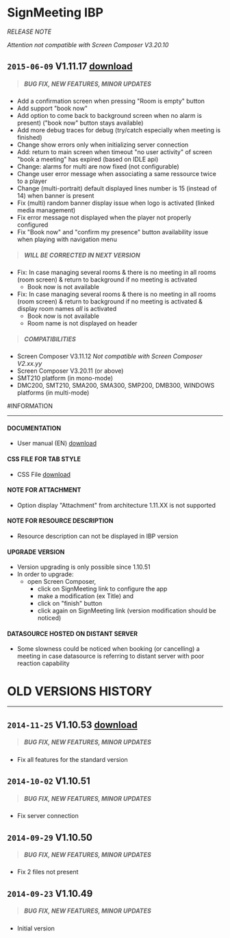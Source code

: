 # SignMeeting IBP
*RELEASE NOTE*

*Attention not compatible with Screen Composer V3.20.10*

## `2015-06-09` V1.11.17 [download](https://github.com/Qeedji/archives/blob/master/downloads/app-signmeeting-ibp/signmeeting_ibp-screen_composer-setup-1.11.17.appi)
>##### **BUG FIX, NEW FEATURES, MINOR UPDATES**
- Add a confirmation screen when pressing "Room is empty" button
- Add support "book now"
- Add option to come back to background screen when no alarm is present) ("book now" button stays available)
- Add more debug traces for debug (try/catch especially when meeting is finished)
- Change show errors only when initializing server connection
- Add: return to main  screen when timeout "no user activity" of screen "book a meeting" has expired (based on IDLE api)
- Change: alarms for multi are now fixed (not configurable)
- Change user error message when associating a same ressource twice to a player
- Change (multi-portrait) default displayed lines number is 15 (instead of 14) when banner is present
- Fix (multi) random banner display issue when logo is activated (linked media management)
- Fix error message not displayed when the player not properly configured
- Fix "Book now" and "confirm my presence" button availability issue when playing with navigation menu
>##### **WILL BE CORRECTED IN NEXT VERSION**
- Fix: In case managing several rooms & there is no meeting in all rooms (room screen) & return to background if no meeting is activated
	- Book now is not available
- Fix: In case managing several rooms & there is no meeting in all rooms (room screen) & return to background if no meeting is activated & display room names *all* is activated
	- Book now is not available
	- Room name is not displayed on header
>##### **COMPATIBILITIES**
- Screen Composer V3.11.12 *Not compatible with Screen Composer V2.xx.yy*
- Screen Composer V3.20.11 (or above)
- SMT210 platform (in mono-mode)
- DMC200, SMT210, SMA200, SMA300, SMP200, DMB300, WINDOWS platforms (in multi-mode)

#INFORMATION
***********************************************************************

#### **DOCUMENTATION**
- User manual (EN) [download](https://github.com/Qeedji/archives/blob/master/downloads/app-signmeeting-ibp/signmeeting-ibp-calendar-user-manual-001A_en.pdf)
#### **CSS FILE FOR TAB STYLE**
- CSS File [download](https://github.com/Qeedji/archives/blob/master/downloads/application-notes-signmeeting/theme_sm_generic_V1.10.10.css)
#### **NOTE FOR ATTACHMENT**
- Option display "Attachment" from architecture 1.11.XX is not supported
#### **NOTE FOR RESOURCE DESCRIPTION**
- Resource description can not be displayed in IBP version
#### **UPGRADE VERSION**
- Version upgrading is only possible since 1.10.51
- In order to upgrade:
	- open Screen Composer,
		- click on SignMeeting link to configure the app
		- make a modification (ex Title) and
		- click on "finish" button
		- click again on SignMeeting link (version modification should be noticed)
#### **DATASOURCE HOSTED ON DISTANT SERVER**
- Some slowness could be noticed when booking (or cancelling) a meeting in case datasource is referring to distant server with poor reaction capability
# OLD VERSIONS HISTORY
*********************************************************************************************************

## `2014-11-25` V1.10.53 [download](https://github.com/Qeedji/archives/blob/master/downloads/app-signmeeting-ibp/signmeeting_ibp-screen_composer-setup-1.10.53.appi)
>##### **BUG FIX, NEW FEATURES, MINOR UPDATES**
- Fix all features for the standard version

## `2014-10-02` V1.10.51
>##### **BUG FIX, NEW FEATURES, MINOR UPDATES**
- Fix server connection

## `2014-09-29` V1.10.50
>##### **BUG FIX, NEW FEATURES, MINOR UPDATES**
- Fix 2 files not present

## `2014-09-23` V1.10.49
>##### **BUG FIX, NEW FEATURES, MINOR UPDATES**
- Initial version
